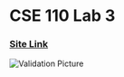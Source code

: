 # CSE 110 Lab 3
### [Site Link](https://kabir-vats.github.io/sp24-cse110-lab3/)
![Validation Picture](screenshots/lab3validation)
